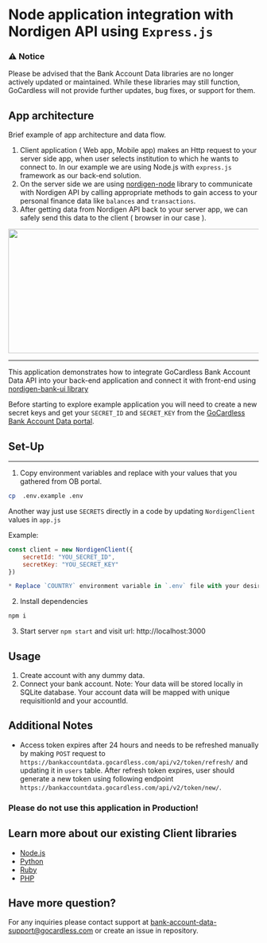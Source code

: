 # Node application integration with Nordigen API using `Express.js`
### ⚠️ Notice
Please be advised that the Bank Account Data libraries are no longer actively updated or maintained. While these libraries may still function, GoCardless will not provide further updates, bug fixes, or support for them.

## App architecture

Brief example of app architecture and data flow.

1. Client application ( Web app, Mobile app) makes an Http request to your  server side app, when user selects institution to which he wants to connect to. In our example we are using Node.js with `express.js` framework as our back-end solution.
2. On the server side we are using [nordigen-node](https://github.com/nordigen/nordigen-node) library to communicate with Nordigen API by calling appropriate methods to gain access to your personal finance data like `balances` and `transactions`.
3. After getting data from Nordigen API back to your server app, we can safely send this data to the client ( browser in our case ).

<img src="./resources/_media/schema.drawio.png" width="600" height="250" />

---

This application demonstrates how to integrate GoCardless Bank Account Data API into your back-end application and connect it with front-end using [nordigen-bank-ui library](https://github.com/nordigen/nordigen-bank-ui)

Before starting to explore example application you will need to create a new secret keys and get your `SECRET_ID` and `SECRET_KEY` from the [GoCardless Bank Account Data portal](https://bankaccountdata.gocardless.com/user-secrets/).

## Set-Up
****
1. Copy environment variables and replace with your values that you gathered from OB portal.

```sh
cp  .env.example .env
```

Another way just use `SECRETS` directly in a code by updating `NordigenClient` values in `app.js`

Example:

```js
const client = new NordigenClient({
    secretId: "YOU_SECRET_ID",
    secretKey: "YOU_SECRET_KEY"
})

* Replace `COUNTRY` environment variable in `.env` file with your desired country code in ISO format
```

2. Install dependencies

```sh
npm i
```

3. Start server `npm start` and visit url: http://localhost:3000


## Usage

1. Create account with any dummy data.
2. Connect your bank account. Note: Your data will be stored locally in SQLite database.
Your account data will be mapped with unique requisitionId and your accountId.

## Additional Notes
* Access token expires after 24 hours and needs to be refreshed manually by making `POST` request to `https://bankaccountdata.gocardless.com/api/v2/token/refresh/` and updating it in `users` table. After refresh token expires, user should generate a new token using following endpoint `https://bankaccountdata.gocardless.com/api/v2/token/new/`.

### Please do not use this application in Production!

## Learn more about our existing Client libraries

* [Node.js](https://github.com/nordigen/nordigen-node)
* [Python](https://github.com/nordigen/nordigen-python)
* [Ruby](https://github.com/nordigen/nordigen-ruby)
* [PHP](https://github.com/nordigen/nordigen-php)

## Have more question?

For any inquiries please contact support at [bank-account-data-support@gocardless.com](bank-account-data-support@gocardless.com) or create an issue in repository.
